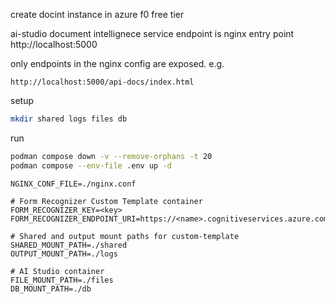 create docint instance in azure f0 free tier

ai-studio document intellignece service endpoint is nginx entry point http://localhost:5000

only endpoints in the nginx config are exposed. e.g.
```
http://localhost:5000/api-docs/index.html
```
setup
```bash
mkdir shared logs files db
```
run
```bash
podman compose down -v --remove-orphans -t 20
podman compose --env-file .env up -d 
```

```
NGINX_CONF_FILE=./nginx.conf

# Form Recognizer Custom Template container
FORM_RECOGNIZER_KEY=<key>
FORM_RECOGNIZER_ENDPOINT_URI=https://<name>.cognitiveservices.azure.com/

# Shared and output mount paths for custom-template
SHARED_MOUNT_PATH=./shared
OUTPUT_MOUNT_PATH=./logs

# AI Studio container
FILE_MOUNT_PATH=./files
DB_MOUNT_PATH=./db
```
